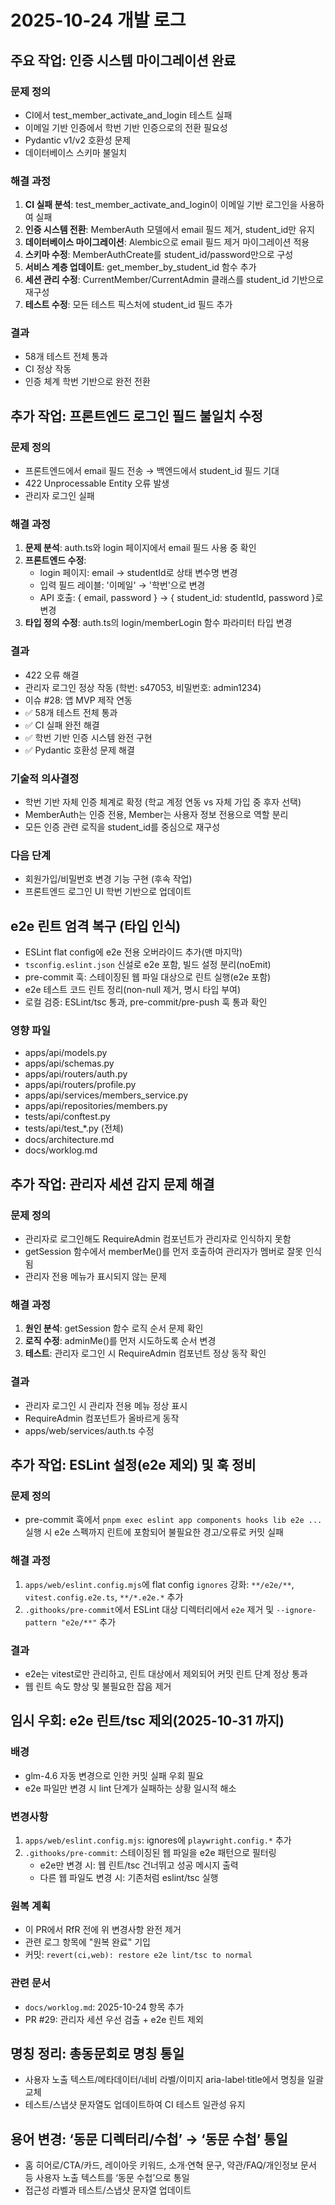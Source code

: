 # 2025-10-24 개발 로그

## 주요 작업: 인증 시스템 마이그레이션 완료

### 문제 정의
- CI에서 test_member_activate_and_login 테스트 실패
- 이메일 기반 인증에서 학번 기반 인증으로의 전환 필요성
- Pydantic v1/v2 호환성 문제
- 데이터베이스 스키마 불일치

### 해결 과정
1. **CI 실패 분석**: test_member_activate_and_login이 이메일 기반 로그인을 사용하여 실패
2. **인증 시스템 전환**: MemberAuth 모델에서 email 필드 제거, student_id만 유지
3. **데이터베이스 마이그레이션**: Alembic으로 email 필드 제거 마이그레이션 적용
4. **스키마 수정**: MemberAuthCreate를 student_id/password만으로 구성
5. **서비스 계층 업데이트**: get_member_by_student_id 함수 추가
6. **세션 관리 수정**: CurrentMember/CurrentAdmin 클래스를 student_id 기반으로 재구성
7. **테스트 수정**: 모든 테스트 픽스처에 student_id 필드 추가

### 결과
- 58개 테스트 전체 통과
- CI 정상 작동
- 인증 체계 학번 기반으로 완전 전환

## 추가 작업: 프론트엔드 로그인 필드 불일치 수정

### 문제 정의
- 프론트엔드에서 email 필드 전송 → 백엔드에서 student_id 필드 기대
- 422 Unprocessable Entity 오류 발생
- 관리자 로그인 실패

### 해결 과정
1. **문제 분석**: auth.ts와 login 페이지에서 email 필드 사용 중 확인
2. **프론트엔드 수정**: 
   - login 페이지: email → studentId로 상태 변수명 변경
   - 입력 필드 레이블: '이메일' → '학번'으로 변경
   - API 호출: { email, password } → { student_id: studentId, password }로 변경
3. **타입 정의 수정**: auth.ts의 login/memberLogin 함수 파라미터 타입 변경

### 결과
- 422 오류 해결
- 관리자 로그인 정상 작동 (학번: s47053, 비밀번호: admin1234)
- 이슈 #28: 앱 MVP 제작 연동
- ✅ 58개 테스트 전체 통과
- ✅ CI 실패 완전 해결
- ✅ 학번 기반 인증 시스템 완전 구현
- ✅ Pydantic 호환성 문제 해결

### 기술적 의사결정
- 학번 기반 자체 인증 체계로 확정 (학교 계정 연동 vs 자체 가입 중 후자 선택)
- MemberAuth는 인증 전용, Member는 사용자 정보 전용으로 역할 분리
- 모든 인증 관련 로직을 student_id를 중심으로 재구성

### 다음 단계
- 회원가입/비밀번호 변경 기능 구현 (후속 작업)
- 프론트엔드 로그인 UI 학번 기반으로 업데이트

## e2e 린트 엄격 복구 (타입 인식)
- ESLint flat config에 e2e 전용 오버라이드 추가(맨 마지막)
- `tsconfig.eslint.json` 신설로 e2e 포함, 빌드 설정 분리(noEmit)
- pre-commit 훅: 스테이징된 웹 파일 대상으로 린트 실행(e2e 포함)
- e2e 테스트 코드 린트 정리(non-null 제거, 명시 타입 부여)
- 로컬 검증: ESLint/tsc 통과, pre-commit/pre-push 훅 통과 확인

### 영향 파일
- apps/api/models.py
- apps/api/schemas.py  
- apps/api/routers/auth.py
- apps/api/routers/profile.py
- apps/api/services/members_service.py
- apps/api/repositories/members.py
- tests/api/conftest.py
- tests/api/test_*.py (전체)
- docs/architecture.md
- docs/worklog.md

## 추가 작업: 관리자 세션 감지 문제 해결

### 문제 정의
- 관리자로 로그인해도 RequireAdmin 컴포넌트가 관리자로 인식하지 못함
- getSession 함수에서 memberMe()를 먼저 호출하여 관리자가 멤버로 잘못 인식됨
- 관리자 전용 메뉴가 표시되지 않는 문제

### 해결 과정
1. **원인 분석**: getSession 함수 로직 순서 문제 확인
2. **로직 수정**: adminMe()를 먼저 시도하도록 순서 변경
3. **테스트**: 관리자 로그인 시 RequireAdmin 컴포넌트 정상 동작 확인

### 결과
- 관리자 로그인 시 관리자 전용 메뉴 정상 표시
- RequireAdmin 컴포넌트가 올바르게 동작
- apps/web/services/auth.ts 수정

## 추가 작업: ESLint 설정(e2e 제외) 및 훅 정비

### 문제 정의
- pre-commit 훅에서 `pnpm exec eslint app components hooks lib e2e ...` 실행 시 e2e 스펙까지 린트에 포함되어 불필요한 경고/오류로 커밋 실패

### 해결 과정
1. `apps/web/eslint.config.mjs`에 flat config `ignores` 강화: `**/e2e/**`, `vitest.config.e2e.ts`, `**/*.e2e.*` 추가
2. `.githooks/pre-commit`에서 ESLint 대상 디렉터리에서 `e2e` 제거 및 `--ignore-pattern "e2e/**"` 추가

### 결과
- e2e는 vitest로만 관리하고, 린트 대상에서 제외되어 커밋 린트 단계 정상 통과
- 웹 린트 속도 향상 및 불필요한 잡음 제거

## 임시 우회: e2e 린트/tsc 제외(2025-10-31 까지)

### 배경
- glm-4.6 자동 변경으로 인한 커밋 실패 우회 필요
- e2e 파일만 변경 시 lint 단계가 실패하는 상황 일시적 해소

### 변경사항
1. `apps/web/eslint.config.mjs`: ignores에 `playwright.config.*` 추가
2. `.githooks/pre-commit`: 스테이징된 웹 파일을 e2e 패턴으로 필터링
   - e2e만 변경 시: 웹 린트/tsc 건너뛰고 성공 메시지 출력
   - 다른 웹 파일도 변경 시: 기존처럼 eslint/tsc 실행

### 원복 계획
- 이 PR에서 RfR 전에 위 변경사항 완전 제거
- 관련 로그 항목에 "원복 완료" 기입
- 커밋: `revert(ci,web): restore e2e lint/tsc to normal`

### 관련 문서
- `docs/worklog.md`: 2025-10-24 항목 추가
- PR #29: 관리자 세션 우선 검출 + e2e 린트 제외

## 명칭 정리: 총동문회로 명칭 통일
- 사용자 노출 텍스트/메타데이터/네비 라벨/이미지 aria-label·title에서 명칭을 일괄 교체
- 테스트/스냅샷 문자열도 업데이트하여 CI 테스트 일관성 유지

## 용어 변경: ‘동문 디렉터리/수첩’ → ‘동문 수첩’ 통일
- 홈 히어로/CTA/카드, 레이아웃 키워드, 소개·연혁 문구, 약관/FAQ/개인정보 문서 등 사용자 노출 텍스트를 ‘동문 수첩’으로 통일
- 접근성 라벨과 테스트/스냅샷 문자열 업데이트

